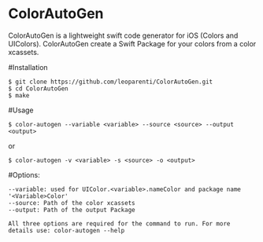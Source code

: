 # ColorAutoGen

ColorAutoGen is a lightweight swift code generator for iOS (Colors and UIColors).
ColorAutoGen create a Swift Package for your colors from a color xcassets.

#Installation
```
$ git clone https://github.com/leoparenti/ColorAutoGen.git
$ cd ColorAutoGen
$ make
```
#Usage
```
$ color-autogen --variable <variable> --source <source> --output <output>
```
or
```
$ color-autogen -v <variable> -s <source> -o <output>
```
#Options:
```
--variable: used for UIColor.<variable>.nameColor and package name '<Variable>Color'
--source: Path of the color xcassets
--output: Path of the output Package

All three options are required for the command to run. For more details use: color-autogen --help

```
